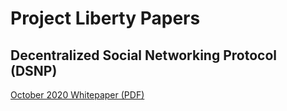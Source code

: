 # Project Liberty Papers

## Decentralized Social Networking Protocol (DSNP)

[October 2020 Whitepaper (PDF)](whitepaper/dsnp_whitepaper.pdf)
